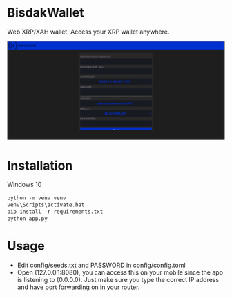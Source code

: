 # BisdakWallet
Web XRP/XAH wallet. Access your XRP wallet anywhere.

<img src="https://github.com/lilmond/BisdakWallet/blob/main/static/img/wallet_preview.png?raw=true"/>

# Installation
Windows 10
```
python -m venv venv
venv\Scripts\activate.bat
pip install -r requirements.txt
python app.py
```

# Usage
- Edit config/seeds.txt and PASSWORD in config/config.toml
- Open (127.0.0.1:8080), you can access this on your mobile since the app is listening to (0.0.0.0). Just make sure you type the correct IP address and have port forwarding on in your router.
